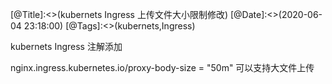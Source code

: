 [@Title]:<>(kubernets Ingress 上传文件大小限制修改)
[@Date]:<>(2020-06-04 23:18:00)
[@Tags]:<>(kubernets,Ingress)



kubernets Ingress  注解添加

nginx.ingress.kubernetes.io/proxy-body-size = "50m"
可以支持大文件上传